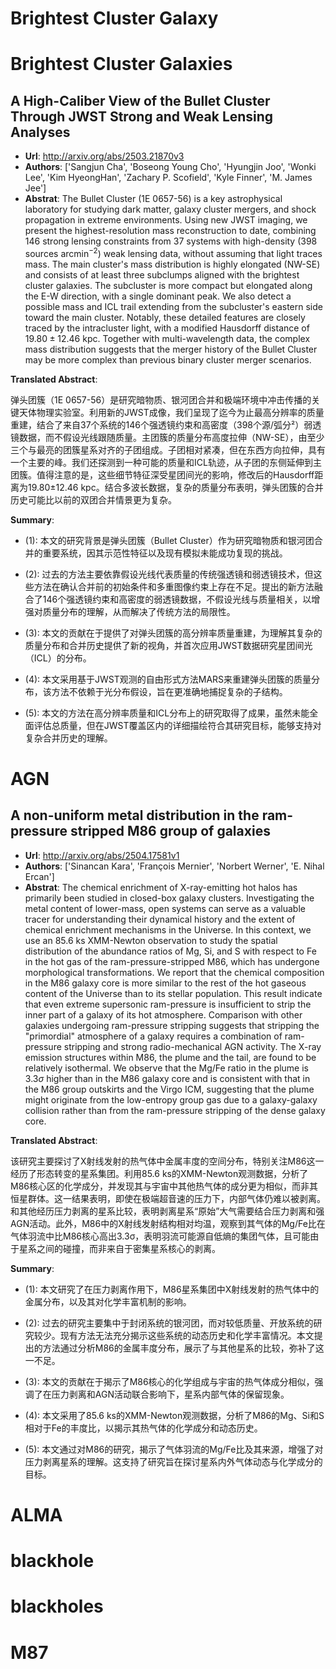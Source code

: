 # Brightest Cluster Galaxy
# Brightest Cluster Galaxies
## A High-Caliber View of the Bullet Cluster Through JWST Strong and Weak Lensing Analyses
- **Url**: http://arxiv.org/abs/2503.21870v3
- **Authors**: ['Sangjun Cha', 'Boseong Young Cho', 'Hyungjin Joo', 'Wonki Lee', 'Kim HyeongHan', 'Zachary P. Scofield', 'Kyle Finner', 'M. James Jee']
- **Abstrat**: The Bullet Cluster (1E 0657-56) is a key astrophysical laboratory for studying dark matter, galaxy cluster mergers, and shock propagation in extreme environments. Using new JWST imaging, we present the highest-resolution mass reconstruction to date, combining 146 strong lensing constraints from 37 systems with high-density (398 sources arcmin$^{-2}$) weak lensing data, without assuming that light traces mass. The main cluster's mass distribution is highly elongated (NW-SE) and consists of at least three subclumps aligned with the brightest cluster galaxies. The subcluster is more compact but elongated along the E-W direction, with a single dominant peak. We also detect a possible mass and ICL trail extending from the subcluster's eastern side toward the main cluster. Notably, these detailed features are closely traced by the intracluster light, with a modified Hausdorff distance of $19.80 \pm 12.46$ kpc. Together with multi-wavelength data, the complex mass distribution suggests that the merger history of the Bullet Cluster may be more complex than previous binary cluster merger scenarios.


**Translated Abstract**: 

弹头团簇（1E 0657-56）是研究暗物质、银河团合并和极端环境中冲击传播的关键天体物理实验室。利用新的JWST成像，我们呈现了迄今为止最高分辨率的质量重建，结合了来自37个系统的146个强透镜约束和高密度（398个源/弧分²）弱透镜数据，而不假设光线跟随质量。主团簇的质量分布高度拉伸（NW-SE），由至少三个与最亮的团簇星系对齐的子团组成。子团相对紧凑，但在东西方向拉伸，具有一个主要的峰。我们还探测到一种可能的质量和ICL轨迹，从子团的东侧延伸到主团簇。值得注意的是，这些细节特征深受星团间光的影响，修改后的Hausdorff距离为19.80±12.46 kpc。结合多波长数据，复杂的质量分布表明，弹头团簇的合并历史可能比以前的双团合并情景更为复杂。

**Summary**:

- (1): 本文的研究背景是弹头团簇（Bullet Cluster）作为研究暗物质和银河团合并的重要系统，因其示范性特征以及现有模拟未能成功复现的挑战。

- (2): 过去的方法主要依靠假设光线代表质量的传统强透镜和弱透镜技术，但这些方法在确认合并前的初始条件和多重图像约束上存在不足。提出的新方法融合了146个强透镜约束和高密度的弱透镜数据，不假设光线与质量相关，以增强对质量分布的理解，从而解决了传统方法的局限性。

- (3): 本文的贡献在于提供了对弹头团簇的高分辨率质量重建，为理解其复杂的质量分布和合并历史提供了新的视角，并首次应用JWST数据研究星团间光（ICL）的分布。

- (4): 本文采用基于JWST观测的自由形式方法MARS来重建弹头团簇的质量分布，该方法不依赖于光分布假设，旨在更准确地捕捉复杂的子结构。

- (5): 本文的方法在高分辨率质量和ICL分布上的研究取得了成果，虽然未能全面评估总质量，但在JWST覆盖区内的详细描绘符合其研究目标，能够支持对复杂合并历史的理解。


# AGN
## A non-uniform metal distribution in the ram-pressure stripped M86 group of galaxies
- **Url**: http://arxiv.org/abs/2504.17581v1
- **Authors**: ['Sinancan Kara', 'François Mernier', 'Norbert Werner', 'E. Nihal Ercan']
- **Abstrat**: The chemical enrichment of X-ray-emitting hot halos has primarily been studied in closed-box galaxy clusters. Investigating the metal content of lower-mass, open systems can serve as a valuable tracer for understanding their dynamical history and the extent of chemical enrichment mechanisms in the Universe. In this context, we use an 85.6 ks XMM-Newton observation to study the spatial distribution of the abundance ratios of Mg, Si, and S with respect to Fe in the hot gas of the ram-pressure-stripped M86, which has undergone morphological transformations. We report that the chemical composition in the M86 galaxy core is more similar to the rest of the hot gaseous content of the Universe than to its stellar population. This result indicate that even extreme supersonic ram-pressure is insufficient to strip the inner part of a galaxy of its hot atmosphere. Comparison with other galaxies undergoing ram-pressure stripping suggests that stripping the "primordial" atmosphere of a galaxy requires a combination of ram-pressure stripping and strong radio-mechanical AGN activity. The X-ray emission structures within M86, the plume and the tail, are found to be relatively isothermal. We observe that the Mg/Fe ratio in the plume is $3.3\sigma$ higher than in the M86 galaxy core and is consistent with that in the M86 group outskirts and the Virgo ICM, suggesting that the plume might originate from the low-entropy group gas due to a galaxy-galaxy collision rather than from the ram-pressure stripping of the dense galaxy core.


**Translated Abstract**: 

该研究主要探讨了X射线发射的热气体中金属丰度的空间分布，特别关注M86这一经历了形态转变的星系集团。利用85.6 ks的XMM-Newton观测数据，分析了M86核心区的化学成分，并发现其与宇宙中其他热气体的成分更为相似，而非其恒星群体。这一结果表明，即使在极端超音速的压力下，内部气体仍难以被剥离。和其他经历压力剥离的星系比较，表明剥离星系“原始”大气需要结合压力剥离和强AGN活动。此外，M86中的X射线发射结构相对均温，观察到其气体的Mg/Fe比在气体羽流中比M86核心高出3.3σ，表明羽流可能源自低熵的集团气体，且可能由于星系之间的碰撞，而非来自于密集星系核心的剥离。

**Summary**:

- (1): 本文研究了在压力剥离作用下，M86星系集团中X射线发射的热气体中的金属分布，以及其对化学丰富机制的影响。

- (2): 过去的研究主要集中于封闭系统的银河团，而对较低质量、开放系统的研究较少。现有方法无法充分揭示这些系统的动态历史和化学丰富情况。本文提出的方法通过分析M86的金属丰度分布，展示了与其他星系的比较，弥补了这一不足。

- (3): 本文的贡献在于揭示了M86核心的化学组成与宇宙的热气体成分相似，强调了在压力剥离和AGN活动联合影响下，星系内部气体的保留现象。

- (4): 本文采用了85.6 ks的XMM-Newton观测数据，分析了M86的Mg、Si和S相对于Fe的丰度比，以揭示其热气体的化学成分和动态历史。

- (5): 本文通过对M86的研究，揭示了气体羽流的Mg/Fe比及其来源，增强了对压力剥离星系的理解。这支持了研究旨在探讨星系内外气体动态与化学成分的目标。


# ALMA
# blackhole
# blackholes
# M87